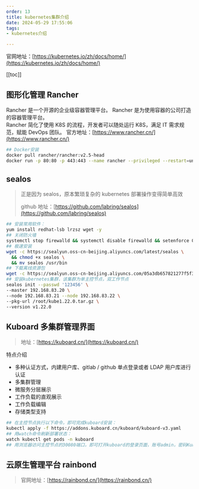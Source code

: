 ```yaml
---
order: 13
title: kubernetes集群介绍
date: 2024-05-29 17:55:06
tags:
- kubernetes介绍

---
```

官网地址：[https://kubernetes.io/zh/docs/home/](https://kubernetes.io/zh/docs/home/)

<!-- more -->
[[toc]]

## 图形化管理 Rancher

Rancher 是一个开源的企业级容器管理平台。
Rancher 是为使用容器的公司打造的容器管理平台。  
Rancher 简化了使用 K8S 的流程，开发者可以随处运行 K8S，满足 IT 需求规范，赋能 DevOps 团队。
官方地址：[https://www.rancher.cn/](https://www.rancher.cn/)

```bash
## Docker安装
docker pull rancher/rancher:v2.5-head
docker run -p 80:80 -p 443:443 --name rancher --privileged --restart=unless-stopped -d rancher/rancher:v2.5-head
```

## sealos

> 正是因为 sealos，原本繁琐复杂的 kubernetes 部署操作变得简单高效
>
> github 地址：[https://github.com/labring/sealos](https://github.com/labring/sealos)

```bash
## 安装常用软件：
yum install redhat-lsb lrzsz wget -y
## 关闭防火墙
systemctl stop firewalld && systemctl disable firewalld && setenforce 0
## 极速安装
wget -c https://sealyun.oss-cn-beijing.aliyuncs.com/latest/sealos \
  && chmod +x sealos \
  && mv sealos /usr/bin
## 下载离线资源包
wget -c https://sealyun.oss-cn-beijing.aliyuncs.com/05a3db657821277f5f3b92d834bbaf98-v1.22.0/kube1.22.0.tar.gz
## 安装kubernetes集群，该集群为单主控节点，双工作节点
sealos init --passwd '123456' \
--master 192.168.83.20 \
--node 192.168.83.21 --node 192.168.83.22 \
--pkg-url /root/kube1.22.0.tar.gz \
--version v1.22.0
```

## Kuboard 多集群管理界面

> 地址：[https://kuboard.cn/](https://kuboard.cn/)

特点介绍

- 多种认证方式，内建用户库、gitlab / github 单点登录或者 LDAP 用户库进行认证
- 多集群管理
- 微服务分层展示
- 工作负载的直观展示
- 工作负载编辑
- 存储类型支持

```bash
## 在主控节点执行以下命令，即可完成kuboard安装：
kubectl apply -f https://addons.kuboard.cn/kuboard/kuboard-v3.yaml
## 用watch命令刷新部署状态：
watch kubectl get pods -n kuboard
## 用浏览器访问主控节点的30080端口，即可打开kuboard的登录页面，账号admin，密码Kuboard123：
```

## 云原生管理平台 rainbond

> 官网地址：[https://rainbond.cn/](https://rainbond.cn/)
